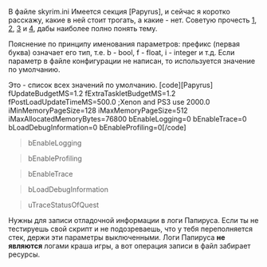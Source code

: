 В файле skyrim.ini Имеется секция [Papyrus], и сейчас я коротко расскажу, какие в ней стоит трогать, а какие - нет. Советую прочесть [1](https://www.reddit.com/r/skyrimmods/comments/2gwvwl/guide_papyrus_ini_settings_and_why_you_shouldnt/), [2](http://forums.bethsoft.com/topic/1487930-getting-a-lot-of-script-lag-going-over-10000-ms-sometimes/?p=23340131), [3](http://wiki.step-project.com/Guide:Skyrim_INI/Papyrus) и [4](http://www.creationkit.com/index.php?title=INI_Settings_(Papyrus)), дабы наиболее полно понять тему.


Пояснение по принципу именования параметров: префикс (первая буква) означает его тип, т.е. b - bool, f - float, i - integer и т.д. Если параметр в файле конфигурации не написан, то используется значение по умолчанию.

Это - список всех значений по умолчанию.
[code][Papyrus]
fUpdateBudgetMS=1.2
fExtraTaskletBudgetMS=1.2
fPostLoadUpdateTimeMS=500.0 ;Xenon and PS3 use 2000.0
iMinMemoryPageSize=128
iMaxMemoryPageSize=512
iMaxAllocatedMemoryBytes=76800
bEnableLogging=0
bEnableTrace=0
bLoadDebugInformation=0
bEnableProfiling=0[/code]

> bEnableLogging

> bEnableProfiling

> bEnableTrace

> bLoadDebugInformation

> uTraceStatusOfQuest

Нужны для записи отладочной информации в логи Папируса. Если ты не тестируешь свой скрипт и не подозреваешь, что у тебя переполняется стек, держи эти параметры выключенными. Логи Папируса **не являются** логами краша игры, а вот операция записи в файл забирает ресурсы.
